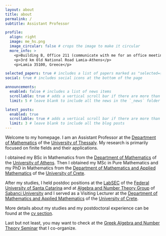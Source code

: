 ```yaml
---
layout: about
title: about
permalink: /
subtitle: Assistant Professor

profile:
  align: right
  image: me_hs.png
  image_circular: false # crops the image to make it circular
  more_info: >
    <p>Building B, Office 211 (communicate with me for an office meeting)</p>
    <p>3rd km Old National Road Lamia-Athens</p>
    <p>Lamia 35100, Greece</p>

selected_papers: true # includes a list of papers marked as "selected={true}"
social: true # includes social icons at the bottom of the page

announcements:
  enabled: false # includes a list of news items
  scrollable: true # adds a vertical scroll bar if there are more than 3 news items
  limit: 5 # leave blank to include all the news in the `_news` folder

latest_posts:
  enabled: true
  scrollable: true # adds a vertical scroll bar if there are more than 3 new posts items
  limit: 3 # leave blank to include all the blog posts
---
```


Welcome to my homepage. I am an Assistant Professor at the [Department of Mathematics](http://www.math.uth.gr/) of the [University of Thessaly](http://www.uth.gr/). My research is primarily focused on finite fields and their applications.

I obtained my BSc in Mathematics from the [Department of Mathematics](http://www.math.uoa.gr/) of the [University of Athens](http://www.uoa.gr/). Then I obtained my MSc in Pure Mathematics and my PhD in Mathematics from the [Department of Mathematics and Applied Mathematics](http://www.math.uoc.gr/) of the [University of Crete](http://www.uoc.gr/).

After my studies, I held postdoc positions at the [LabSEC](http://www.labsec.ufsc.br/) of the [Federal University of Santa Catarina](http://www.ufsc.br/) and at [Algebra and Number Theory Group](http://math.sabanciuniv.edu/research/research-groups/algebra-and-number-theory) of [Sabanci University](http://www.sabanciuniv.edu/) and I served as a Visiting Lecturer at the [Department of Mathematics and Applied Mathematics](http://www.math.uoc.gr/) of the [University of Crete](http://www.uoc.gr/).

More details about my studies and my postdoctoral experience can be found at the [cv section](cv).

Last but not least, you may want to check at the [Greek Algebra and Number Theory Seminar](https://sites.google.com/view/gantseminar) that I co-organize.
